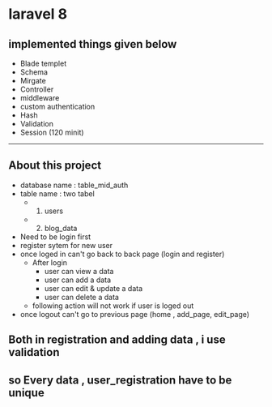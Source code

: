 # laravel 8
## implemented things given below
   - Blade templet
   - Schema
   - Mirgate
   - Controller
   - middleware
   - custom authentication
   - Hash   
   - Validation
   - Session (120 minit)
   <!-- - Storage -->
_______________________________________________________________________

## About this project
- database name : table_mid_auth
- table name : two tabel 
    - 1. users 
    - 2. blog_data
- Need to be login first 
- register sytem for new user
- once loged in can't go back to back page (login and register)
    - After login 
        - user can view a data 
        - user can add a data 
        - user can edit & update a data 
        - user can delete a data 
    - following action will not work if user is loged out
- once logout can't go to previous page (home  , add_page, edit_page)

## Both in registration and adding data , i use validation
## so Every data , user_registration have to be unique
